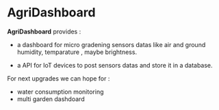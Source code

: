 # AgriDashboard
**AgriDashboard** provides :

- a dashboard for micro gradening sensors datas like air and ground humidity, temparature , maybe brightness.

- a API for IoT devices to post sensors datas and store it in a database.
  
 
For next upgrades we can hope for :

- water consumption monitoring
- multi garden dashdoard
